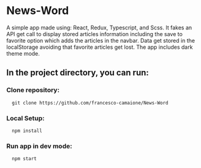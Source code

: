 # News-Word
A simple app made using: React, Redux, Typescript, and Scss. It fakes an API get call to display stored articles information including the save to favorite option which adds the articles in the navbar. Data get stored in the localStorage avoiding that favorite articles get lost. The app includes dark theme mode.

## In the project directory, you can run:

### Clone repository:
       
      git clone https://github.com/francesco-camaione/News-Word

### Local Setup:

      npm install

### Run app in dev mode:

      npm start
